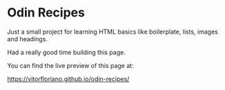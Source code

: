 # Odin Recipes

Just a small project for learning HTML basics like boilerplate, lists, images and headings.

Had a really good time building this page.

You can find the live preview of this page at:

https://vitorfloriano.github.io/odin-recipes/

